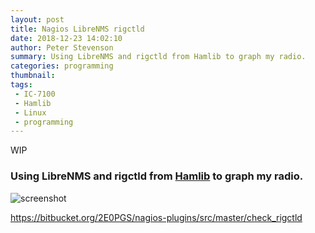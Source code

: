 ```yaml
---
layout: post
title: Nagios LibreNMS rigctld
date: 2018-12-23 14:02:10
author: Peter Stevenson
summary: Using LibreNMS and rigctld from Hamlib to graph my radio.
categories: programming
thumbnail:
tags:
 - IC-7100
 - Hamlib
 - Linux
 - programming
---
```


WIP

### Using LibreNMS and rigctld from [Hamlib](https://github.com/Hamlib/Hamlib) to graph my radio.

![screenshot](/blog/assets/2018-12-23/nagios-librenms-rigctld-screenshot.png)

https://bitbucket.org/2E0PGS/nagios-plugins/src/master/check_rigctld
